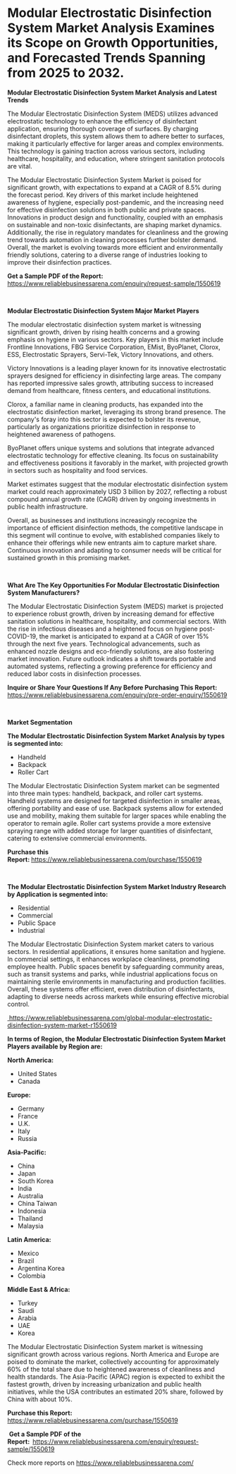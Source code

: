 <p><h1>Modular Electrostatic Disinfection System Market Analysis Examines its Scope on Growth Opportunities, and Forecasted Trends Spanning from 2025 to 2032.</h1></p><p><strong>Modular Electrostatic Disinfection System Market Analysis and Latest Trends</strong></p>
<p><p>The Modular Electrostatic Disinfection System (MEDS) utilizes advanced electrostatic technology to enhance the efficiency of disinfectant application, ensuring thorough coverage of surfaces. By charging disinfectant droplets, this system allows them to adhere better to surfaces, making it particularly effective for larger areas and complex environments. This technology is gaining traction across various sectors, including healthcare, hospitality, and education, where stringent sanitation protocols are vital.</p><p>The Modular Electrostatic Disinfection System Market is poised for significant growth, with expectations to expand at a CAGR of 8.5% during the forecast period. Key drivers of this market include heightened awareness of hygiene, especially post-pandemic, and the increasing need for effective disinfection solutions in both public and private spaces. Innovations in product design and functionality, coupled with an emphasis on sustainable and non-toxic disinfectants, are shaping market dynamics. Additionally, the rise in regulatory mandates for cleanliness and the growing trend towards automation in cleaning processes further bolster demand. Overall, the market is evolving towards more efficient and environmentally friendly solutions, catering to a diverse range of industries looking to improve their disinfection practices.</p></p>
<p><strong>Get a Sample PDF of the Report:&nbsp;</strong> <a href="https://www.reliablebusinessarena.com/enquiry/request-sample/1550619?utm_campaign=2463&utm_medium=2&utm_source=Github&utm_content=ia&utm_term=27022025&utm_id=modular-electrostatic-disinfection-system">https://www.reliablebusinessarena.com/enquiry/request-sample/1550619</a></p>
<p>&nbsp;</p>
<p><strong>Modular Electrostatic Disinfection System Major Market Players</strong></p>
<p><p>The modular electrostatic disinfection system market is witnessing significant growth, driven by rising health concerns and a growing emphasis on hygiene in various sectors. Key players in this market include Frontline Innovations, FBG Service Corporation, EMist, ByoPlanet, Clorox, ESS, Electrostatic Sprayers, Servi-Tek, Victory Innovations, and others.</p><p>Victory Innovations is a leading player known for its innovative electrostatic sprayers designed for efficiency in disinfecting large areas. The company has reported impressive sales growth, attributing success to increased demand from healthcare, fitness centers, and educational institutions.</p><p>Clorox, a familiar name in cleaning products, has expanded into the electrostatic disinfection market, leveraging its strong brand presence. The company's foray into this sector is expected to bolster its revenue, particularly as organizations prioritize disinfection in response to heightened awareness of pathogens.</p><p>ByoPlanet offers unique systems and solutions that integrate advanced electrostatic technology for effective cleaning. Its focus on sustainability and effectiveness positions it favorably in the market, with projected growth in sectors such as hospitality and food services.</p><p>Market estimates suggest that the modular electrostatic disinfection system market could reach approximately USD 3 billion by 2027, reflecting a robust compound annual growth rate (CAGR) driven by ongoing investments in public health infrastructure.</p><p>Overall, as businesses and institutions increasingly recognize the importance of efficient disinfection methods, the competitive landscape in this segment will continue to evolve, with established companies likely to enhance their offerings while new entrants aim to capture market share. Continuous innovation and adapting to consumer needs will be critical for sustained growth in this promising market.</p></p>
<p>&nbsp;</p>
<p><strong>What Are The Key Opportunities For Modular Electrostatic Disinfection System Manufacturers?</strong></p>
<p><p>The Modular Electrostatic Disinfection System (MEDS) market is projected to experience robust growth, driven by increasing demand for effective sanitation solutions in healthcare, hospitality, and commercial sectors. With the rise in infectious diseases and a heightened focus on hygiene post-COVID-19, the market is anticipated to expand at a CAGR of over 15% through the next five years. Technological advancements, such as enhanced nozzle designs and eco-friendly solutions, are also fostering market innovation. Future outlook indicates a shift towards portable and automated systems, reflecting a growing preference for efficiency and reduced labor costs in disinfection processes.</p></p>
<p><strong>Inquire or Share Your Questions If Any Before Purchasing This Report:</strong> <a href="https://www.reliablebusinessarena.com/enquiry/pre-order-enquiry/1550619?utm_campaign=2463&utm_medium=2&utm_source=Github&utm_content=ia&utm_term=27022025&utm_id=modular-electrostatic-disinfection-system">https://www.reliablebusinessarena.com/enquiry/pre-order-enquiry/1550619</a></p>
<p>&nbsp;</p>
<p><strong>Market Segmentation</strong></p>
<p><strong>The Modular Electrostatic Disinfection System Market Analysis by types is segmented into:</strong></p>
<p><ul><li>Handheld</li><li>Backpack</li><li>Roller Cart</li></ul></p>
<p><p>The Modular Electrostatic Disinfection System market can be segmented into three main types: handheld, backpack, and roller cart systems. Handheld systems are designed for targeted disinfection in smaller areas, offering portability and ease of use. Backpack systems allow for extended use and mobility, making them suitable for larger spaces while enabling the operator to remain agile. Roller cart systems provide a more extensive spraying range with added storage for larger quantities of disinfectant, catering to extensive commercial environments.</p></p>
<p><strong>Purchase this Report:&nbsp;</strong><a href="https://www.reliablebusinessarena.com/purchase/1550619?utm_campaign=2463&utm_medium=2&utm_source=Github&utm_content=ia&utm_term=27022025&utm_id=modular-electrostatic-disinfection-system">https://www.reliablebusinessarena.com/purchase/1550619</a></p>
<p>&nbsp;</p>
<p><strong>The Modular Electrostatic Disinfection System Market Industry Research by Application is segmented into:</strong></p>
<p><ul><li>Residential</li><li>Commercial</li><li>Public Space</li><li>Industrial</li></ul></p>
<p><p>The Modular Electrostatic Disinfection System market caters to various sectors. In residential applications, it ensures home sanitation and hygiene. In commercial settings, it enhances workplace cleanliness, promoting employee health. Public spaces benefit by safeguarding community areas, such as transit systems and parks, while industrial applications focus on maintaining sterile environments in manufacturing and production facilities. Overall, these systems offer efficient, even distribution of disinfectants, adapting to diverse needs across markets while ensuring effective microbial control.</p></p>
<p><a href="https://www.reliablebusinessarena.com/global-modular-electrostatic-disinfection-system-market-r1550619?utm_campaign=2463&utm_medium=2&utm_source=Github&utm_content=ia&utm_term=27022025&utm_id=modular-electrostatic-disinfection-system">&nbsp;https://www.reliablebusinessarena.com/global-modular-electrostatic-disinfection-system-market-r1550619</a></p>
<p><strong>In terms of Region, the Modular Electrostatic Disinfection System Market Players available by Region are:</strong></p>
<p>
    <p> <strong> North America: </strong>
        <ul>
            <li>United States</li>
            <li>Canada</li>
        </ul>
        </p> 
    <p> <strong> Europe: </strong>
        <ul>
            <li>Germany</li>
            <li>France</li>
            <li>U.K.</li>
            <li>Italy</li>
            <li>Russia</li>
        </ul>
        </p> 
    <p> <strong> Asia-Pacific: </strong>
        <ul>
            <li>China</li>
            <li>Japan</li>
            <li>South Korea</li>
            <li>India</li>
            <li>Australia</li>
            <li>China Taiwan</li>
            <li>Indonesia</li>
            <li>Thailand</li>
            <li>Malaysia</li>
        </ul>
        </p> 
    <p> <strong> Latin America: </strong>
        <ul>
            <li>Mexico</li>
            <li>Brazil</li>
            <li>Argentina Korea</li>
            <li>Colombia</li>
        </ul>
        </p> 
    <p> <strong> Middle East & Africa: </strong>
        <ul>
            <li>Turkey</li>
            <li>Saudi</li>
            <li>Arabia</li>
            <li>UAE</li>
            <li>Korea</li>
        </ul>
    </p>
    </p>
<p><p>The Modular Electrostatic Disinfection System market is witnessing significant growth across various regions. North America and Europe are poised to dominate the market, collectively accounting for approximately 60% of the total share due to heightened awareness of cleanliness and health standards. The Asia-Pacific (APAC) region is expected to exhibit the fastest growth, driven by increasing urbanization and public health initiatives, while the USA contributes an estimated 20% share, followed by China with about 10%.</p></p>
<p><strong>Purchase this Report: </strong><a href="https://www.reliablebusinessarena.com/purchase/1550619?utm_campaign=2463&utm_medium=2&utm_source=Github&utm_content=ia&utm_term=27022025&utm_id=modular-electrostatic-disinfection-system">https://www.reliablebusinessarena.com/purchase/1550619</a></p>
<p>&nbsp;<strong>Get a Sample PDF of the Report:&nbsp;&nbsp;</strong><a href="https://www.reliablebusinessarena.com/enquiry/request-sample/1550619?utm_campaign=2463&utm_medium=2&utm_source=Github&utm_content=ia&utm_term=27022025&utm_id=modular-electrostatic-disinfection-system">https://www.reliablebusinessarena.com/enquiry/request-sample/1550619</a></p>
<p><strong></strong></p>
<p>Check more reports on <a href="https://www.reliablebusinessarena.com/?utm_campaign=2463&utm_medium=2&utm_source=Github&utm_content=ia&utm_term=27022025&utm_id=modular-electrostatic-disinfection-system">https://www.reliablebusinessarena.com/</a></p>